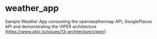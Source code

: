 # weather_app
Sample Weather App consuming the openweathermap API, GooglePlaces API and demonstrating the VIPER architecture (https://www.objc.io/issues/13-architecture/viper/)
